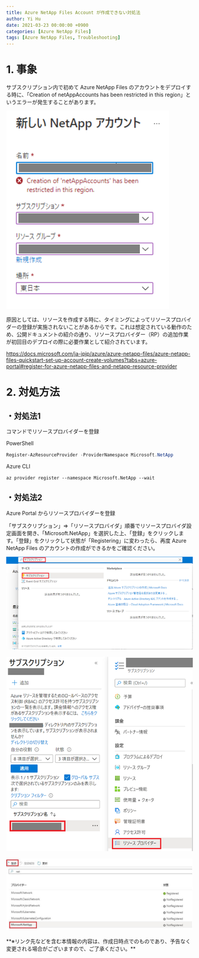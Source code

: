 ```yaml
---
title: Azure NetApp Files Account が作成できない対処法
author: Yi Hu
date: 2021-03-23 00:00:00 +0900
categories: [Azure NetApp Files]
tags: [Azure NetApp Files, Troubleshooting]
---
```


# 1. 事象
サブスクリプション内で初めて Azure NetApp Files のアカウントをデプロイする時に、「Creation of netAppAccounts has been restricted in this region」というエラーが発生することがあります。

<div style="text-align: left"><img src="/assets/blog/2021-03-23-Cannot_create_ANF_account/1.png" ></div>

原因としては、リソースを作成する時に、タイミングによってリソースプロバイダーの登録が実施されないことがあるからです。これは想定されている動作のため、公開ドキュメントの紹介の通り、リソースプロバイダー（RP）の追加作業が初回目のデプロイの際に必要作業として紹介されています。

<https://docs.microsoft.com/ja-jpjp/azure/azure-netapp-files/azure-netapp-files-quickstart-set-up-account-create-volumes?tabs=azure-portal#register-for-azure-netapp-files-and-netapp-resource-provider>


# 2. 対処方法

## ・対処法1
コマンドでリソースプロバイダーを登録

PowerShell
```powershell
Register-AzResourceProvider -ProviderNamespace Microsoft.NetApp
```

Azure CLI
```AzureCLI
az provider register --namespace Microsoft.NetApp --wait
```

## ・対処法2
Azure Portal からリソースプロバイダーを登録

「サブスクリプション」⇒「リソースプロバイダ」順番でリソースプロバイダ設定画面を開き、「Microsoft.NetApp」を選択した上、「登録」をクリックします。「登録」をクリックして状態が「Registering」に変わったら、再度 Azure NetApp Files のアカウントの作成ができるかをご確認ください。


<div style="text-align: left"><img src="/assets/blog/2021-03-23-Cannot_create_ANF_account/2.png" ></div>
<br>
<div style="text-align: left"><img src="/assets/blog/2021-03-23-Cannot_create_ANF_account/3.png" ></div>
<br>
<div style="text-align: left"><img src="/assets/blog/2021-03-23-Cannot_create_ANF_account/4.png" ></div>
<br>
**※リンク先などを含む本情報の内容は、作成日時点でのものであり、予告なく変更される場合がございますので、ご了承ください。**

[^ga-filters]: [Google Analytics Core Reporting API: Filters](https://developers.google.com/analytics/devguides/reporting/core/v3/reference#filters)
